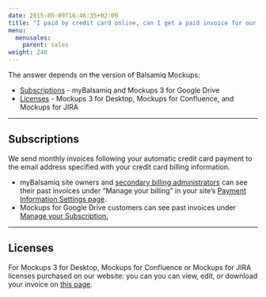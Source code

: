 ```yaml
---
date: 2015-05-09T16:46:35+02:00
title: "I paid by credit card online, can I get a paid invoice for our records?"
menu:
  menusales:
    parent: sales
weight: 240
---
```


The answer depends on the version of Balsamiq Mockups:

*   [Subscriptions](#subscriptions) - myBalsamiq and Mockups 3 for Google Drive
*   [Licenses](#licenses) - Mockups 3 for Desktop, Mockups for Confluence, and Mockups for JIRA

* * *

## Subscriptions

We send monthly invoices following your automatic credit card payment to the email address specified with your credit card billing information.

*   myBalsamiq site owners and [secondary billing administrators](https://docs.balsamiq.com/mybalsamiq/sitesettings/#4-designating-a-secondary-billing-administrator) can see their past invoices under ”Manage your billing” in your site’s [Payment Information Settings page](/sales/mybsubscriptions/#finding-past-invoices).
*   Mockups for Google Drive customers can see past invoices under [Manage your Subscription.](/sales/gdrivesubscription/#finding-past-invoices)

* * *

## Licenses

For Mockups 3 for Desktop, Mockups for Confluence or Mockups for JIRA licenses purchased on our website: you can you can view, edit, or download your invoice on [this page](http://balsamiq.com/buy/invoice).